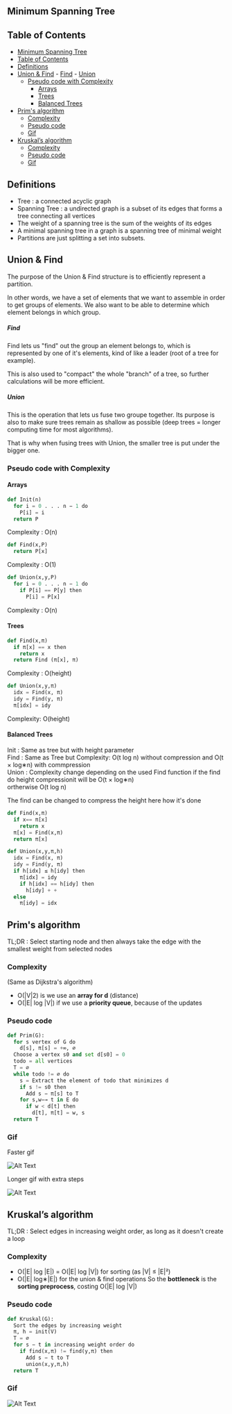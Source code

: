 Minimum Spanning Tree
---

Table of Contents
---
- [Minimum Spanning Tree](#minimum-spanning-tree)
- [Table of Contents](#table-of-contents)
- [Definitions](#definitions)
- [Union & Find](#union--find)
      - [Find](#find)
      - [Union](#union)
  - [Pseudo code with Complexity](#pseudo-code-with-complexity)
    - [Arrays](#arrays)
    - [Trees](#trees)
    - [Balanced Trees](#balanced-trees)
- [Prim's algorithm](#prims-algorithm)
  - [Complexity](#complexity)
  - [Pseudo code](#pseudo-code)
  - [Gif](#gif)
- [Kruskal’s algorithm](#kruskals-algorithm)
  - [Complexity](#complexity-1)
  - [Pseudo code](#pseudo-code-1)
  - [Gif](#gif-1)

## Definitions
- Tree : a connected acyclic graph
- Spanning Tree : a undirected graph is a subset of its edges that forms a tree connecting all vertices
- The weight of a spanning tree is the sum of the weights of its edges
- A minimal spanning tree in a graph is a spanning tree of minimal weight
- Partitions are just splitting a set into subsets.

## Union & Find
The purpose of the Union & Find structure is to efficiently represent a partition.

In other words, we have a set of elements that we want to assemble in order to get groups of elements. We also want to be able to determine which element belongs in which group.
##### Find
Find lets us "find" out the group an element belongs to, which is represented by one of it's elements, kind of like a leader (root of a tree for example).

This is also used to "compact" the whole "branch" of a tree, so further calculations will be more efficient.
##### Union 
This is the operation that lets us fuse two groupe together. Its purpose is also to make sure trees remain as shallow as possible (deep trees = longer computing time for most algorithms).

That is why when fusing trees with Union, the smaller tree is put under the bigger one.

### Pseudo code with Complexity
#### Arrays
```py
def Init(n)
  for i = 0 . . . n − 1 do
    P[i] = i
  return P
```
Complexity : O(n)

```py
def Find(x,P)
  return P[x]
```
Complexity : O(1)

```py
def Union(x,y,P)
  for i = 0 . . . n − 1 do
    if P[i] == P[y] then
      P[i] = P[x]
```
Complexity : O(n)

#### Trees 
```py
def Find(x,π)
  if π[x] == x then
    return x
  return Find (π[x], π)
```
Complexity : O(height)
```py
def Union(x,y,π)
  idx = Find(x, π)
  idy = Find(y, π)
  π[idx] = idy
```
Complexity: O(height)

#### Balanced Trees
Init : Same as tree but with height parameter </br>
Find : Same as Tree but Complexity: O(t log n) without compression and  O(t × log∗n) with commpression</br>
Union : Complexity change depending on the used Find function if the find do height compressionit will be  O(t × log∗n)</br> ortherwise O(t log n)

The find can be changed to compress the height here how it's done 
```py
def Find(x,π)
  if x== π[x]
    return x
  π[x] = Find(x,π)
  return π[x]
```
```py
def Union(x,y,π,h)
  idx = Find(x, π)
  idy = Find(y, π)
  if h[idx] ≤ h[idy] then
    π[idx] = idy
    if h[idx] == h[idy] then
      h[idy] + +
  else
    π[idy] = idx
```

## Prim's algorithm
TL;DR : Select starting node and then always take the edge with the smallest weight from selected nodes
### Complexity 
(Same as Dijkstra's algorithm)
- O(|V|2) is we use an **array for d** (distance)
- O(|E| log |V|) if we use a **priority queue**, because of the updates

### Pseudo code
```py
def Prim(G):
  for s vertex of G do
    d[s], π[s] = +∞, ∅
  Choose a vertex s0 and set d[s0] = 0
  todo = all vertices
  T = ∅
  while todo != ∅ do
    s = Extract the element of todo that minimizes d
    if s != s0 then
      Add s − π[s] to T
    for s,w−→ t in E do
      if w < d[t] then
        d[t], π[t] = w, s
  return T
```
### Gif 
Faster gif

![Alt Text](https://cdn.discordapp.com/attachments/909979010409328762/980132008271437844/ezgif-2-41ea185801.gif)

Longer gif with extra steps

![Alt Text](https://cdn.discordapp.com/attachments/958020328037175346/979431978086588436/ezgif-2-d4006ce8b6.gif)


## Kruskal’s algorithm
TL;DR : Select edges in increasing weight order, as long as it doesn't create a loop
### Complexity
- O(|E| log |E|) = O(|E| log |V|) for sorting (as |V| ≤ |E|²)
- O(|E| log∗|E|) for the union & find operations
So the **bottleneck** is the **sorting preprocess**, costing O(|E| log |V|)

### Pseudo code
```py
def Kruskal(G):
  Sort the edges by increasing weight
  π, h = init(V)
  T = ∅
  for s − t in increasing weight order do
    if find(x,π) != find(y,π) then
      Add s − t to T
      union(x,y,π,h)
  return T
```
### Gif
![Alt Text](https://cdn.discordapp.com/attachments/958020328037175346/979438187392950312/Kruskal_Algorithm_gif.gif)
